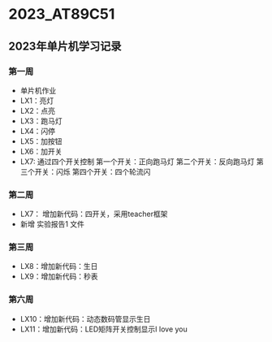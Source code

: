 # 2023_AT89C51
## 2023年单片机学习记录
### 第一周
- 单片机作业
- LX1：亮灯
- LX2：点亮
- LX3：跑马灯
- LX4：闪停
- LX5：加按钮
- LX6：加开关
- LX7: 通过四个开关控制
        第一个开关：正向跑马灯
        第二个开关：反向跑马灯
        第三个开关：闪烁
        第四个开关：四个轮流闪
### 第二周
- LX7： 增加新代码：四开关，采用teacher框架
- 新增 实验报告1 文件

### 第三周
- LX8：增加新代码：生日
- LX9：增加新代码：秒表

### 第六周
- LX10：增加新代码：动态数码管显示生日
- LX11：增加新代码：LED矩阵开关控制显示I love you

